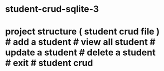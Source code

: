 # student-crud-sqlite-3
# project structure ( student crud file ) # add a student  # view all student  # update a student  # delete a student  # exit # student crud
